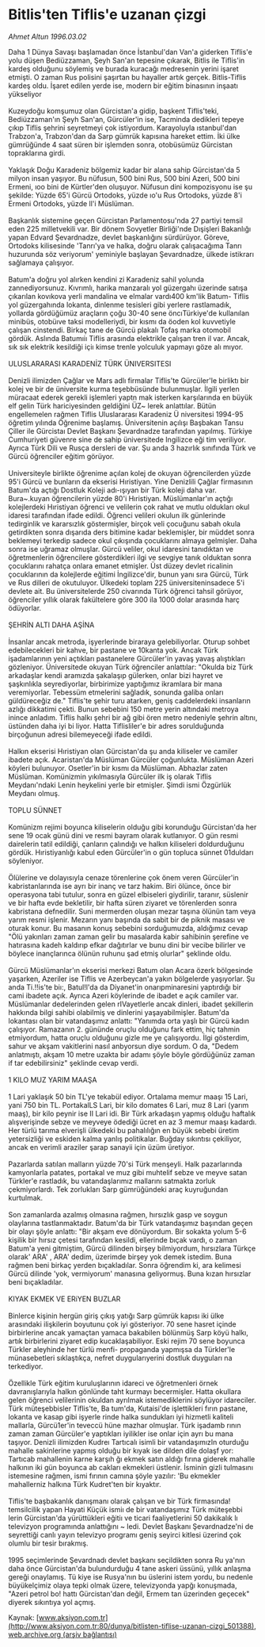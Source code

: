# Bitlis'ten Tiflis'e uzanan çizgi

*Ahmet Altun 1996.03.02*

<div class="pNewsDetailMainContent ctx_content" itemprop="articleBody">
 Daha 1 Dünya Savaşı başlamadan önce İstanbul'dan Van'a giderken Tiflis'e yolu düşen Bediüzzaman, Şeyh San'an tepesine çıkarak, Bitlis ile Tiflis'in kardeş olduğunu söylemiş ve burada kuracağı medresenin yerini işaret etmişti. O zaman Rus polisini şaşırtan bu hayaller artık gerçek. Bitlis-Tiflis kardeş oldu. İşaret edilen yerde ise, modern bir eğitim binasının inşaatı yükseliyor
 <br/>
 <br/>
 Kuzeydoğu komşumuz olan Gürcistan'a gidip, başkent Tiflis'teki, Bediüzzaman'ın Şeyh San'an, Gürcüler'in ise, Tacminda dedikleri tepeye çıkıp Tiflis şehrini seyretmeyi çok istiyordum. Karayoluyla ıstanbul'dan Trabzon'a, Trabzon'dan da Sarp gümrük kapısına hareket ettim. İki ülke gümrüğünde 4 saat süren bir işlemden sonra, otobüsümüz Gürcistan topraklarına girdi.
 <br/>
 <br/>
 Yaklaşık Doğu Karadeniz bölgemiz kadar bir alana sahip Gürcistan'da 5 milyon insan yaşıyor. Bu nüfusun, 500 bini Rus, 500 bini Azeri, 500 bini Ermeni, ıoo bini de Kürtler'den oluşuyor. Nüfusun dini kompozisyonu ise şu şekilde: Yüzde 65'i Gürcü Ortodoks, yüzde ıo'u Rus Ortodoks, yüzde 8'i Ermeni Ortodoks, yüzde ll'i Müslüman.
 <br/>
 <br/>
 Başkanlık sistemine geçen Gürcistan Parlamentosu'nda 27 partiyi temsil eden 225 milletvekili var. Bir dönem Sovyetler Birliği'nde Dışişleri Bakanlığı yapan Edvard Şevardnadze, devlet başkanlığını sürdürüyor. Göreve, Ortodoks kilisesinde 'Tanrı'ya ve halka, doğru olarak çalışacağıma Tanrı huzurunda söz veriyorum' yeminiyle başlayan Şevardnadze, ülkede istikrarı sağlamaya çalışıyor.
 <br/>
 <br/>
 Batum'a doğru yol alırken kendini zi Karadeniz sahil yolunda zannediyorsunuz. Kıvrımlı, harika manzaralı yol güzergahı üzerinde satışa çıkarılan kovıkova yerli mandalina ve elmalar vardı400 km'lik Batum- Tiflis yol güzergahında lokanta, dinlenme tesisleri gibi yerlere rastlamadık, yollarda gördüğümüz araçların çoğu 30-40 sene öncıTürkiye'de kullanılan minibüs, otobüıve taksi modelleriydi, bir kısmı da öoden kol kuvvetiyle çalışan cinstendi. Birkaç tane de Gürcü plakalı Tofaş marka otomobil gördük. Aslında Batumıiı Tiflis arasında elektrikle çalışan tren il var. Ancak, sık sık elektrik kesildiği içiı kimse trenle yolculuk yapmayı göze alı mıyor.
 <br/>
 <br/>
 ULUSLARARASI KARADENİZ TÜRK ÜNIVERSITESI
 <br/>
 <br/>
 Denizli ilimizden Çağlar ve Mars adlı firmalar Tiflis'te Gürcüler'le birliktı bir kolej ve bir de üniversite kurma teşebbüsünde bulunmuşlar. İlgili yerlen müracaat ederek gerekli işlemleri yaptn mak isterken karşılarında en büyük elf gelin Türk hariciyesinden geldiğini ÜZ~ lerek anlattılar. Bütün engellemelen rağmen Tiflis Uluslararası Karadeniz Ü niversitesi 1994-95 öğretim yılında Öğrenime başlamış. Üniversitenin açılışı Başbakan Tansu Çiller ile Gürcistaı Devlet Başkanı Şevardnadze tarafından yapılmış. Türkiye Cumhuriyeti güvenre sine de sahip üniversitede Ingilizce eği tim veriliyor. Ayrıca Türk Dili ve Rusça dersleri de var. Şu anda 3 hazırlık sınıfında Türk ve Gürcü öğrenciler eğitim görüyor.
 <br/>
 <br/>
 Universiteyle birlikte öğrenime açılan kolej de okuyan öğrencilerden yüzde 95'i Gürcü ve bunların da ekserisi Hıristiyan. Yine Denizlili Çağlar firmasının Batum'da açtığı Dostluk Koleji adı-ışıyan bir Türk koleji daha var. Bura~.kuyan öğrencilerin yüzde 80'i Hıristiyan. Müslümanlar'ın açtığı kolejlerdeki Hıristiyan öğrenci ve velilerin çok rahat ve mutlu oldukları okul idaresi tarafından ifade edildi. Öğrenci velileri okulun ilk günlerinde tedirginlik ve kararsızlık göstermişler, birçok veli çocuğunu sabah okula getirdikten sonra dışarıda ders bitimine kadar beklemişler, bir müddet sonra beklemeyi terkedip sadece okul çıkışında çocuklarını almaya gelmişler. Daha sonra ise uğramaz olmuşlar. Gürcü veliler, okul idaresini tanıdıktan ve öğretmenlerin öğrencilere gösterdikleri ilgi ve sevgiye tanık olduktan sonra çocuklarını rahatça onlara emanet etmişler. Üst düzey devlet ricalinin çocuklarının da kolejlerde eğitimi İngilizce'dir, bunun yanı sıra Gürcü, Türk ve Rus dilleri de okutuluyor. Ülkedeki toplam 225 üniversiteninsadece 5'i devlete ait. Bu üniversitelerde 250 civarında Türk öğrenci tahsil görüyor, öğrenciler yıllık olarak fakültelere göre 300 ila 1000 dolar arasında harç ödüyorlar.
 <br/>
 <br/>
 ŞEHRİN ALTI DAHA AŞİNA
 <br/>
 <br/>
 İnsanlar ancak metroda, işyerlerinde biraraya gelebiliyorlar. Oturup sohbet edebilecekleri bir kahve, bir pastane ve 10kanta yok. Ancak Türk işadamlarının yeni açtıkları pastanelere Gürcüler'in yavaş yavaş alıştıkları gözleniyor. Üniversitede okuyan Türk öğrenciler anlattılar: "Okulda biz Türk arkadaşlar kendi aramızda şakalaşıp gülerken, onlar bizi hayret ve şaşkınlıkla seyrediyorlar, birbirimize yaptığımız ikramlara bir mana veremiyorlar. Tebessüm etmelerini sağladık, sonunda galiba onları güldüreceğiz de." Tiflis'te şehir turu atarken, geniş caddelerdeki insanların azlığı dikkatimi çekti. Bunun sebebini 150 metre yerin altındaki metroya inince anladım. Tiflis halkı şehri bir ağ gibi ören metro nedeniyle şehrin altını, üstünden daha iyi bi liyor. Hatta Tiflisliler'e bir adres sorulduğunda birçoğunun adresi bilemeyeceği ifade edildi.
 <br/>
 <br/>
 Halkın ekserisi Hıristiyan olan Gürcistan'da şu anda kiliseler ve camiler ibadete açık. Acaristan'da Müslüman Gürcüler çoğunlukta. Müslüman Azeri köyleri bulunuyor. Osetler'in bir kısmı da Müslüman. Abhazlar zaten Müslüman. Komünizmin yıkılmasıyla Gürcüler ilk iş olarak Tiflis Meydanı'ndaki Lenin heykelini yerle bir etmişler. Şimdi ismi Özgürlük Meydanı olmuş.
 <br/>
 <br/>
 TOPLU SÜNNET
 <br/>
 <br/>
 Komünizm rejimi boyunca kiliselerin olduğu gibi korunduğu Gürcistan'da her sene 19 ocak günü dini ve resmi bayram olarak kutlanıyor. O gün resmi dairelerin tatil edildiği, çanların çalındığı ve halkın kiliseleri doldurduğunu gördük. Hıristiyanlığı kabul eden Gürcüler'in o gün topluca sünnet 01duldarı söyleniyor.
 <br/>
 <br/>
 Ölülerine ve dolayısıyla cenaze törenlerine çok önem veren Gürcüler'in kabristanlarında ise ayrı bir inanç ve tarz hakim. Biri ölünce, önce bir operasyona tabi tutulur, sonra en güzel elbiseleri giydirilir, taranır, süslenir ve bir hafta evde bekletilir, bir hafta süren ziyaret ve törenlerden sonra kabristana defnedilir. Suni mermerden oluşan mezar taşına ölünün tam veya yarım resmi işlenir. Mezarın yanı başında da sabit bir de piknik masası ve oturak konur. Bu masanın konuş sebebini sorduğumuzda, aldığımız cevap "Ölü yakınları zaman zaman gelir bu masalarda kabir sahibinin şerefine ve hatırasına kadeh kaldırıp efkar dağıtırlar ve bunu dini bir vecibe bilirler ve böylece inançlarınca ölünün ruhunu şad etmiş olurlar" şeklinde oldu.
 <br/>
 <br/>
 Gürcü Müslümanlar'ın ekserisi merkezi Batum olan Acara özerk bölgesinde yaşarken, Azeriler ise Tiflis ve Azerbeycan'a yakın bölgelerde yaşıyorlar. Şu anda Ti.!!is'te biı:, Batul!l'da da Diyanet'in onarıpminaresini yaptırdığı bir cami ibadete açık. Ayrıca Azeri köylerinde de ibadet e açık camiler var. Müslümanlar dedelerinden gelen rIVayetlerle ancak dinleri, ibadet şekillerin hakkında bilgi sahibi olabilmiş ve dinlerini yaşayabilmişler. Batum'da lokantası olan bir vatandaşımız anlattı: "Yanımda orta yaşlı bir Gürcü kadın çalışıyor. Ramazanın 2. gününde oruçlu olduğunu fark ettim, hiç tahmin etmiyordum, hatta oruçlu olduğunu gizle me ye çalışıyordu. İlgi gösterdim, sahur ve akşam vakitlerini nasıl anbyorsun diye sordum. O da, "Dedem anlatmıştı, akşam 10 metre uzakta bir adamı şöyle böyle gördüğünüz zaman if tar edebilirsiniz" şeklinde cevap verdi.
 <br/>
 <br/>
 1 KILO MUZ YARIM MAAŞA
 <br/>
 <br/>
 1 Lari yaklaşık 50 bin TL'ye tekabül ediyor. Ortalama memur maaşı 15 Lari, yani 750 bin TL. PortakalLS Lari, bir kilo domates 6 Lari, muz 8 Lari (yarım maaş), bir kilo peynir ise II Lari idi. Bir Türk arkadaşın yapmış olduğu haftalık alışverişinde sebze ve meyveye ödediği ücret en az 3 memur maaşı kadardı. Her türlü tarıma elverişli ülkedeki bu pahalılığın en büyük sebebi üretim yetersizliği ve eskiden kalma yanlış politikalar. Buğday sıkıntısı çekiliyor, ancak en verimli araziler şarap sanayii için üzüm üretiyor.
 <br/>
 <br/>
 Pazarlarda satılan malların yüzde 70'si Türk menşeyli. Halk pazarlarında kamyonlarla patates, portakal ve muz gibi muhtelif sebze ve meyve satan Türkler'e rastladık, bu vatandaşlarımız mallarını satmakta zorluk çekmiyorlardı. Tek zorlukları Sarp gümrüğündeki araç kuyruğundan kurtulmak.
 <br/>
 <br/>
 Son zamanlarda azalmış olmasına rağmen, hırsızlık gasp ve soygun olaylarına tastlanmaktadır. Batum'da bir Türk vatandaşımız başından geçen bir olayı şöyle anlattı: "Bir akşam eve dönüyordum. Bir sokakta yolum 5-6 kişilik bir hırsız çetesi tarafından kesildi, ellerinde bıçak vardı, o zaman Batum'a yeni gitmiştim, Gürcü dilinden birşey bilmiyordum, hırsızlara Türkçe olarak' ARA' , ARA' dedim, üzerimde birşey yok demek istedim. Buna rağmen beni birkaç yerden bıçakladılar. Sonra öğrendim ki, ara kelimesi Gürcü dilinde 'yok, vermiyorum' manasına geliyormuş. Buna kızan hırsızlar beni bıçakladılar.
 <br/>
 <br/>
 KIYAK EKMEK VE ERiYEN BUZLAR
 <br/>
 <br/>
 Binlerce kişinin hergün giriş çıkış yatığı Sarp gümrük kapısı iki ülke arasındaki ilişkilerin boyutunu çok iyi gösteriyor. 70 sene hasret içinde birbirlerine ancak yamaçtan yamaca bakabilen bölünmüş Sarp köyü halkı, artık birbirlerini ziyaret edip kucaklaşabiliyor. Eski rejim 70 sene boyunca Türkler aleyhinde her türlü menfi- propaganda yapmışsa da Türkler'le münasebetleri sıklaştıkça, nefret duygularıyerini dostluk duyguları na terkediyor.
 <br/>
 <br/>
 Özellikle Türk eğitim kuruluşlarının idareci ve öğretmenleri örnek davranışlarıyla halkın gönlünde taht kurmayı becermişler. Hatta okullara gelen öğrenci velilerinin okuldan ayrılmak istemediklerini söylüyor idareciler. Türk müteşebbisler Tiflis'te, Ba tum'da, Kutaisi'de işlettikleri fırın pastane, lokanta ve kasap gibi işyerle rinde halka sundukları iyi hizmetli kaliteli mallarla, Gürcü1er'in teveccü hüne mazhar olmuşlar. Türk işadamb rının zaman zaman Gürcüler'e yaptıkları iyilikler ise onlar için ayrı bu mana taşıyor. Denizli ilimizden Kudreı Tartıcalı isimli bir vatandaşımızIn oturduğu mahalle sakinlerine yapmış olduğu bir kıyak ise dilden dile dolaşf yor: Tartıcab mahallenin karne karşıh ğı ekmek satın aldığı fırına giderek mahalle halkının iki gün boyunca ab cakları ekmekleri üstlenir. İsminin gizli tulmasını istemesine rağmen, ismi fırının camına şöyle yazılır: 'Bu ekmekler mahallerniz halkına Türk Kudret'ten bir kıyaktır.
 <br/>
 <br/>
 Tiflis'te başbakanlık danışmanı olarak çalışan ve bir Türk firmasında! temsilcilik yapan Hayati Küçük ismiı de bir vatandaşımız Türk müteşebbi lerin Gürcistan'da yürüttükleri eğitiı ve ticari faaliyetlerini 50 dakikalık lı televizyon programında anlattığını ~ ledi. Devlet Başkanı Şevardnadze'ni de seyrettiği canlı yayın televizyo programı geniş seyirci kitlesi üzerind çok olumlu bir tesir bırakmış.
 <br/>
 <br/>
 1995 seçimlerinde Şevardnadı devlet başkanı seçildikten sonra Ru ya'nın daha önce Gürcistan'da bulundurduğu 4 tane askeri üssünü, yıllık anlaşma gereği onaylamış. Tü kiye ise Rusya'nın bu üslerini istem yordu, bu nedenle büyükelçimiz olaya tepki olmak üzere, televizyonda yapğı konuşmada, "Azeri petrol bo! hattı Gürcistan'dan değil, Ermem tan üzerinden geçecek" diyerek sıkıntıya yol açmış.
 <br/>
</div>


Kaynak: [www.aksiyon.com.tr](http://www.aksiyon.com.tr:80/dunya/bitlisten-tiflise-uzanan-cizgi_501388), [web.archive.org (arşiv bağlantısı)](http://web.archive.org/web/20151231212301/http://www.aksiyon.com.tr:80/dunya/bitlisten-tiflise-uzanan-cizgi_501388)
